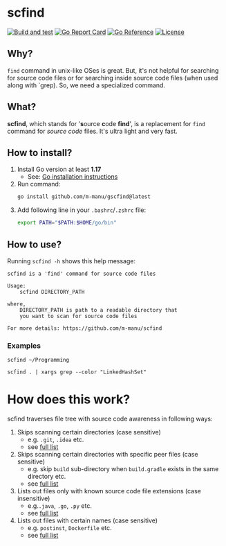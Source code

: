 # scfind

[![Build and test](https://github.com/m-manu/scfind/actions/workflows/build-and-test.yml/badge.svg)](https://github.com/m-manu/scfind/actions/workflows/build-and-test.yml)
[![Go Report Card](https://goreportcard.com/badge/github.com/m-manu/scfind)](https://goreportcard.com/report/github.com/m-manu/scfind)
[![Go Reference](https://pkg.go.dev/badge/github.com/m-manu/scfind.svg)](https://pkg.go.dev/github.com/m-manu/scfind)
[![License](https://img.shields.io/badge/License-Apache%202-blue.svg)](./LICENSE)

## Why?

`find` command in unix-like OSes is great. But, it's not helpful for searching for source code files or for searching
inside source code files (when used along with `grep). So, we need a specialized command.

## What?

**scfind**, which stands for '**s**ource **c**ode **find**', is a replacement for `find` command for _source code_
files. It's ultra light and very fast.

## How to install?

1. Install Go version at least **1.17**
    * See: [Go installation instructions](https://go.dev/doc/install)
2. Run command:
   ```bash
   go install github.com/m-manu/gscfind@latest
   ```
3. Add following line in your `.bashrc`/`.zshrc` file:
   ```bash
   export PATH="$PATH:$HOME/go/bin"
   ```

## How to use?

Running `scfind -h` shows this help message:

```text
scfind is a 'find' command for source code files

Usage: 
	scfind DIRECTORY_PATH

where,
	DIRECTORY_PATH is path to a readable directory that
	you want to scan for source code files

For more details: https://github.com/m-manu/scfind
```

### Examples

```shell
scfind ~/Programming
```

```shell
scfind . | xargs grep --color "LinkedHashSet"
```

# How does this work?

scfind traverses file tree with source code awareness in following ways:

1. Skips scanning certain directories (case sensitive)
    * e.g. `.git`, `.idea` etc.
    * see [full list](./config_ignored_directories.txt)
2. Skips scanning certain directories with specific peer files (case sensitive)
    * e.g. skip `build` sub-directory when `build.gradle` exists in the same directory etc.
    * see [full list](./config_ignored_directories_with_peer_file_names.json)
3. Lists out files only with known source code file extensions (case insensitive)
    * e.g.`.java`, `.go`, `.py` etc.
    * see [full list](./config_allowed_file_extensions.txt)
4. Lists out files with certain names (case sensitive)
    * e.g. `postinst`, `Dockerfile` etc.
    * see [full list](./config_allowed_file_names.txt)